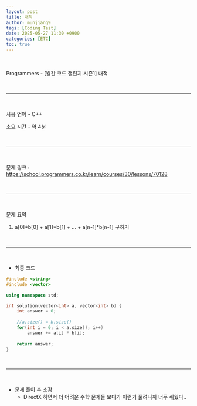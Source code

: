 ```yaml
---
layout: post
title: 내적
author: munjjang9
tags: [Coding Test]
date: 2025-05-27 11:30 +0900
categories: [ETC]
toc: true
---
```


<br>

Programmers - [월간 코드 챌린지 시즌1] 내적

<br>

---

<br>

사용 언어 - C++

소요 시간 - 약 4분

<br>

---

<br>

문제 링크 : https://school.programmers.co.kr/learn/courses/30/lessons/70128

<br>

---

<br>

문제 요약

1. a[0]*b[0] + a[1]*b[1] + ... + a[n-1]*b[n-1] 구하기

<br>

---

<br>

- 최종 코드

```cpp
#include <string>
#include <vector>

using namespace std;

int solution(vector<int> a, vector<int> b) {
    int answer = 0;
    
    //a.size() = b.size()
    for(int i = 0; i < a.size(); i++)
        answer += a[i] * b[i];
    
    return answer;
}
```

<br>

---

<br>

- 문제 풀이 후 소감
    - DirectX 하면서 더 어려운 수학 문제들 보다가 이런거 풀려니까 너무 쉬웠다..
